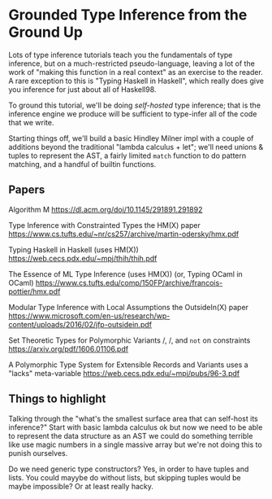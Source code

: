 # Grounded Type Inference from the Ground Up

Lots of type inference tutorials teach you the fundamentals of type inference, but on a much-restricted pseudo-language, leaving a lot of the work of "making this function in a real context" as an exercise to the reader. A rare exception to this is "Typing Haskell in Haskell", which really does give you inference for just about all of Haskell98.

To ground this tutorial, we'll be doing *self-hosted* type inference; that is the inference engine we produce will be sufficient to type-infer all of the code that we write.

Starting things off, we'll build a basic Hindley Milner impl with a couple of additions beyond the traditional "lambda calculus + let"; we'll need unions & tuples to represent the AST, a fairly limited `match` function to do pattern matching, and a handful of builtin functions.

## Papers

Algorithm M
https://dl.acm.org/doi/10.1145/291891.291892

Type Inference with Constrainted Types
the HM(X) paper
https://www.cs.tufts.edu/~nr/cs257/archive/martin-odersky/hmx.pdf

Typing Haskell in Haskell (uses HM(X))
https://web.cecs.pdx.edu/~mpj/thih/thih.pdf

The Essence of ML Type Inference (uses HM(X))
(or, Typing OCaml in OCaml)
https://www.cs.tufts.edu/comp/150FP/archive/francois-pottier/hmx.pdf

Modular Type Inference with Local Assumptions
the OutsideIn(X) paper
https://www.microsoft.com/en-us/research/wp-content/uploads/2016/02/jfp-outsidein.pdf

Set Theoretic Types for Polymorphic Variants
/\, \/, and `not` on constraints
https://arxiv.org/pdf/1606.01106.pdf

A Polymorphic Type System for Extensible Records and Variants
uses a "lacks" meta-variable
https://web.cecs.pdx.edu/~mpj/pubs/96-3.pdf


## Things to highlight

Talking through the "what's the smallest surface area that can self-host its inference?"
Start with basic lambda calculus
ok but now we need to be able to represent the data structure as an AST
we could do something terrible like use magic numbers in a single massive array
but we're not doing this to punish ourselves.

Do we need generic type constructors?
Yes, in order to have tuples and lists.
You could mayybe do without lists,
but skipping tuples would be maybe impossible? Or at least really hacky.

